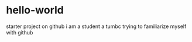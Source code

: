 # hello-world
starter project on github
i am a student a tumbc trying to familiarize myself with github
